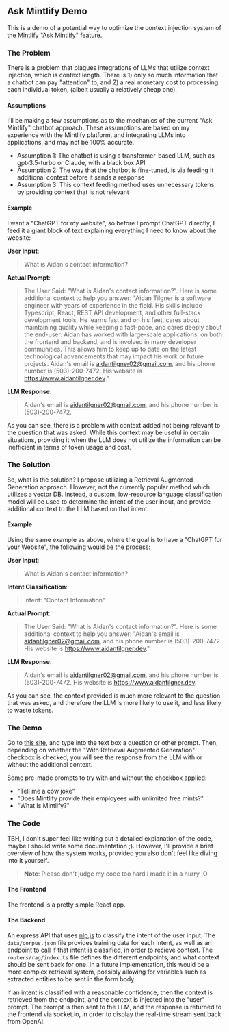 ## Ask Mintlify Demo

This is a demo of a potential way to optimize the context injection system of the [Mintlify](https://mintlify.com/docs) "Ask Mintlify" feature.

### The Problem

There is a problem that plagues integrations of LLMs that utilize context injection, which is context length. There is 1) only so much information that a chatbot can pay "attention" to, and 2) a real monetary cost to processing each individual token, (albeit usually a relatively cheap one).

#### Assumptions

I'll be making a few assumptions as to the mechanics of the current "Ask Mintlify" chatbot approach. These assumptions are based on my experience with the Mintlify platform, and integrating LLMs into applications, and may not be 100% accurate.

- Assumption 1: The chatbot is using a transformer-based LLM, such as gpt-3.5-turbo or Claude, with a black box API
- Assumption 2: The way that the chatbot is fine-tuned, is via feeding it additional context before it sends a response
- Assumption 3: This context feeding method uses unnecessary tokens by providing context that is not relevant

#### Example

I want a "ChatGPT for my website", so before I prompt ChatGPT directly, I feed it a giant block of text explaining everything I need to know about the website:

**User Input**:

> What is Aidan's contact information?

**Actual Prompt**:

> The User Said: "What is Aidan's contact information?". Here is some additional context to help you answer: "Aidan Tilgner is a software engineer with years of experience in the field. His skills include Typescript, React, REST API development, and other full-stack development tools. He learns fast and on his feet, cares about maintaining quality while keeping a fast-pace, and cares deeply about the end-user. Aidan has worked with large-scale applications, on both the frontend and backend, and is involved in many developer communities. This allows him to keep up to date on the latest technological advancements that may impact his work or future projects. Aidan's email is aidantilgner02@gmail.com, and his phone number is (503)-200-7472. His website is https://www.aidantilgner.dev."

**LLM Response**:

> Aidan's email is aidantilgner02@gmail.com, and his phone number is (503)-200-7472.

As you can see, there is a problem with context added not being relevant to the question that was asked. While this context may be useful in certain situations, providing it when the LLM does not utilize the information can be inefficient in terms of token usage and cost.

### The Solution

So, what is the solution? I propose utilizing a Retrieval Augmented Generation approach. However, not the currently popular method which utilizes a vector DB. Instead, a custom, low-resource language classification model will be used to determine the intent of the user input, and provide additional context to the LLM based on that intent.

#### Example

Using the same example as above, where the goal is to have a "ChatGPT for your Website", the following would be the process:

**User Input**:

> What is Aidan's contact information?

**Intent Classification**:

> Intent: "Contact Information"

**Actual Prompt**:

> The User Said: "What is Aidan's contact information?". Here is some additional context to help you answer: "Aidan's email is aidantilgner02@gmail.com, and his phone number is (503)-200-7472. His website is https://www.aidantilgner.dev."

**LLM Response**:

> Aidan's email is aidantilgner02@gmail.com, and his phone number is (503)-200-7472. His website is https://www.aidantilgner.dev.

As you can see, the context provided is much more relevant to the question that was asked, and therefore the LLM is more likely to use it, and less likely to waste tokens.

### The Demo

Go to [this site](https://ask-mintlify-demo.aidantilgner.dev/), and type into the text box a question or other prompt. Then, depending on whether the "With Retrieval Augmented Generation" checkbox is checked, you will see the response from the LLM with or without the additional context.

Some pre-made prompts to try with and without the checkbox applied:

- "Tell me a cow joke"
- "Does Mintlify provide their employees with unlimited free mints?"
- "What is Mintlify?"

### The Code

TBH, I don't super feel like writing out a detailed explanation of the code, maybe I should write some documentation ;). However, I'll provide a brief overview of how the system works, provided you also don't feel like diving into it yourself.

> **Note**: Please don't judge my code too hard I made it in a hurry :O

#### The Frontend

The frontend is a pretty simple React app.

#### The Backend

An express API that uses [nlp.js](https://github.com/axa-group/nlp.js) to classify the intent of the user input. The `data/corpus.json` file provides training data for each intent, as well as an endpoint to call if that intent is classified, in order to recieve context. The `routers/rag/index.ts` file defines the different endpoints, and what context should be sent back for one. In a future implementation, this would be a more complex retrieval system, possibly allowing for variables such as extracted entities to be sent in the form body.

If an intent is classified with a reasonable confidence, then the context is retrieved from the endpoint, and the context is injected into the "user" prompt. The prompt is then sent to the LLM, and the response is returned to the frontend via socket.io, in order to display the real-time stream sent back from OpenAI.
